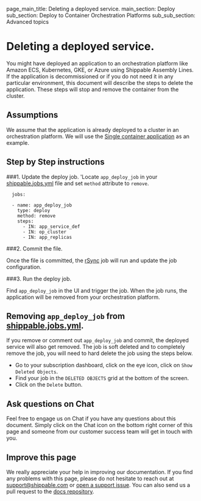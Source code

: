 page_main_title: Deleting a deployed service.
main_section: Deploy
sub_section: Deploy to Container Orchestration Platforms
sub_sub_section: Advanced topics

# Deleting a deployed service.

You might have deployed an application to an orchestration platform like Amazon ECS, Kubernetes, GKE, or Azure using Shippable Assembly Lines. If the application is decommissioned or if you do not need it in any particular environment, this document will describe the steps to delete the application. These steps will stop and remove the container from the cluster.

## Assumptions

We assume that the application is already deployed to a cluster in an orchestration platform. We will use the [Single container application](/deploy/cd_of_single_container_applications_to_orchestration_platforms) as an example.

## Step by Step instructions

###1. Update the deploy job.
'Locate `app_deploy_job` in your [shippable.jobs.yml](/platform/tutorial/workflow/shippable-jobs-yml/) file and set `method` attribute to `remove`.

```
  jobs:

  - name: app_deploy_job
    type: deploy
    method: remove
    steps:
      - IN: app_service_def
      - IN: op_cluster
      - IN: app_replicas
```

###2. Commit the file.

Once the file is committed, the [rSync](platform/workflow/job/rsync/#rsync) job will run and update the job configuration.

###3. Run the deploy job.

Find `app_deploy_job` in the UI and trigger the job. When the job runs, the application will be removed from  your orchestration platform.

## Removing `app_deploy_job` from [shippable.jobs.yml](/platform/tutorial/workflow/shippable-jobs-yml/).
If you remove or comment out `app_deploy_job` and commit, the deployed service will also get removed. The job is soft deleted and to completely remove the job, you will need to hard delete the job using the steps below.

- Go to your subscription dashboard, click on the eye icon, click on `Show Deleted Objects`.
- Find your job in the `DELETED OBJECTS` grid at the bottom of the screen.
- Click on the `Delete` button.

## Ask questions on Chat

Feel free to engage us on Chat if you have any questions about this document. Simply click on the Chat icon on the bottom right corner of this page and someone from our customer success team will get in touch with you.

## Improve this page

We really appreciate your help in improving our documentation. If you find any problems with this page, please do not hesitate to reach out at [support@shippable.com](mailto:support@shippable.com) or [open a support issue](https://www.github.com/Shippable/support/issues). You can also send us a pull request to the [docs repository](https://www.github.com/Shippable/docs).

